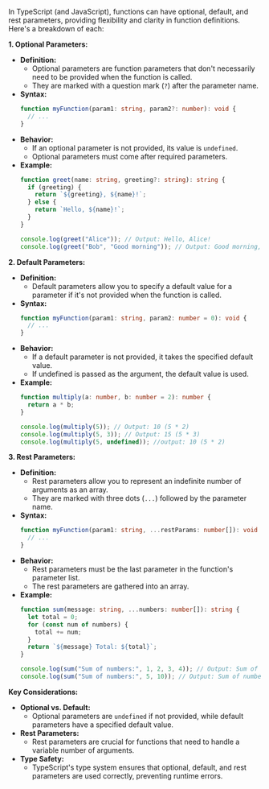 In TypeScript (and JavaScript), functions can have optional, default, and rest parameters, providing flexibility and clarity in function definitions. Here's a breakdown of each:

**1. Optional Parameters:**

* **Definition:**
    * Optional parameters are function parameters that don't necessarily need to be provided when the function is called.
    * They are marked with a question mark (`?`) after the parameter name.
* **Syntax:**
    ```typescript
    function myFunction(param1: string, param2?: number): void {
      // ...
    }
    ```
* **Behavior:**
    * If an optional parameter is not provided, its value is `undefined`.
    * Optional parameters must come after required parameters.
* **Example:**
    ```typescript
    function greet(name: string, greeting?: string): string {
      if (greeting) {
        return `${greeting}, ${name}!`;
      } else {
        return `Hello, ${name}!`;
      }
    }

    console.log(greet("Alice")); // Output: Hello, Alice!
    console.log(greet("Bob", "Good morning")); // Output: Good morning, Bob!
    ```

**2. Default Parameters:**

* **Definition:**
    * Default parameters allow you to specify a default value for a parameter if it's not provided when the function is called.
* **Syntax:**
    ```typescript
    function myFunction(param1: string, param2: number = 0): void {
      // ...
    }
    ```
* **Behavior:**
    * If a default parameter is not provided, it takes the specified default value.
    * If undefined is passed as the argument, the default value is used.
* **Example:**
    ```typescript
    function multiply(a: number, b: number = 2): number {
      return a * b;
    }

    console.log(multiply(5)); // Output: 10 (5 * 2)
    console.log(multiply(5, 3)); // Output: 15 (5 * 3)
    console.log(multiply(5, undefined)); //output: 10 (5 * 2)
    ```

**3. Rest Parameters:**

* **Definition:**
    * Rest parameters allow you to represent an indefinite number of arguments as an array.
    * They are marked with three dots (`...`) followed by the parameter name.
* **Syntax:**
    ```typescript
    function myFunction(param1: string, ...restParams: number[]): void {
      // ...
    }
    ```
* **Behavior:**
    * Rest parameters must be the last parameter in the function's parameter list.
    * The rest parameters are gathered into an array.
* **Example:**
    ```typescript
    function sum(message: string, ...numbers: number[]): string {
      let total = 0;
      for (const num of numbers) {
        total += num;
      }
      return `${message} Total: ${total}`;
    }

    console.log(sum("Sum of numbers:", 1, 2, 3, 4)); // Output: Sum of numbers: Total: 10
    console.log(sum("Sum of numbers:", 5, 10)); // Output: Sum of numbers: Total: 15
    ```

**Key Considerations:**

* **Optional vs. Default:**
    * Optional parameters are `undefined` if not provided, while default parameters have a specified default value.
* **Rest Parameters:**
    * Rest parameters are crucial for functions that need to handle a variable number of arguments.
* **Type Safety:**
    * TypeScript's type system ensures that optional, default, and rest parameters are used correctly, preventing runtime errors.
